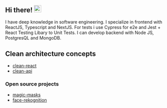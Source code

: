 ## Hi there! <img src="wave.gif" alt="Wave Emoji"  width="22.5px" height="22.5px" />

I have deep knowledge in software engineering. I specialize in frontend with ReactJS, Typescript and NextJS. For tests i use Cypress for e2e and Jest + React Testing Libary to Unit Tests. I can develop backend with Node JS, PostgresQL and MongoDB.

## Clean architecture concepts
- [clean-react](https://github.com/joaoromeira/clean-react)
- [clean-api](https://github.com/joaoromeira/clean-api)

### Open source projects

- [magic-masks](https://www.npmjs.com/package/magic-masks)
- [face-rekognition](https://github.com/joaoromeira/face-rekognition)
